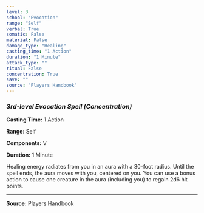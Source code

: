 ```yaml
---
level: 3
school: "Evocation"
range: "Self"
verbal: True
somatic: False
material: False
damage_type: "Healing"
casting_time: "1 Action"
duration: "1 Minute"
attack_type: ""
ritual: False
concentration: True
save: ""
source: "Players Handbook"
---
```


### *3rd-level Evocation Spell* *(Concentration)*

**Casting Time:** 1 Action

**Range:** Self

**Components:** V

**Duration:** 1 Minute

Healing energy radiates from you in an aura with a 30-foot radius. Until the spell ends, the aura moves with you, centered on you. You can use a bonus action to cause one creature in the aura (including you) to regain 2d6 hit points.

---
**Source:** Players Handbook
